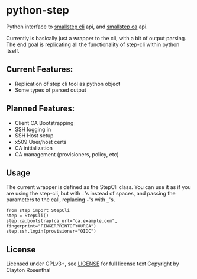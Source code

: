 # python-step
Python interface to [smallstep cli](https://smallstep.com/docs/step-cli/) api,
and [smallstep ca](https://smallstep.com/docs/step-ca/) api.

Currently is basically just a wrapper to the cli, with a bit of output parsing.
The end goal is replicating all the functionality of step-cli within python itself.

## Current Features:
 - Replication of step cli tool as python object
 - Some types of parsed output

## Planned Features:
 - Client CA Bootstrapping
 - SSH logging in
 - SSH Host setup
 - x509 User/host certs
 - CA initialization
 - CA management (provisioners, policy, etc)


## Usage
The current wrapper is defined as the StepCli class. You can use it as if
you are using the step-cli, but with `.`'s instead of spaces, and passing the
parameters to the call, replacing `-`'s with `_`'s.
```
from step import StepCli
step = StepCli()
step.ca.bootstrap(ca_url="ca.example.com", fingerprint="FINGERPRINTOFYOURCA")
step.ssh.login(provisioner="OIDC")
```

## License
Licensed under GPLv3+, see [LICENSE](LICENSE) for full license text
Copyright by Clayton Rosenthal
